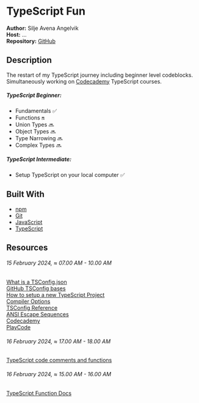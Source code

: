 # TypeScript Fun

**Author:** Silje Avena Angelvik  
**Host:** ...  
**Repository:** [GitHub](https://github.com/siljeangelvik/typescript-fun)  

## Description
The restart of my TypeScript journey including beginner level codeblocks.  
Simultaneously working on [Codecademy](https://www.codecademy.com) TypeScript courses.  

##### TypeScript Beginner: 
- Fundamentals ✅
- Functions 🔛
- Union Types 🔜
- Object Types 🔜
- Type Narrowing 🔜
- Complex Types 🔜

##### TypeScript Intermediate:
- Setup TypeScript on your local computer ✅

## Built With

- [npm](https://www.npmjs.com/)
- [Git](https://git-scm.com/)
- [JavaScript](https://www.google.com/url?sa=t&rct=j&q=&esrc=s&source=web&cd=&cad=rja&uact=8&ved=2ahUKEwjw9Lin_KyEAxUqIRAIHVHkA1EQFnoECCsQAQ&url=https%3A%2F%2Fdeveloper.mozilla.org%2Fen-US%2Fdocs%2FWeb%2FJavaScript&usg=AOvVaw1Il_CfTbNi4CXc-0nBN5rP&opi=89978449)
- [TypeScript](https://www.google.com/url?sa=t&rct=j&q=&esrc=s&source=web&cd=&cad=rja&uact=8&ved=2ahUKEwi1pNOw_KyEAxWIHhAIHenRAfIQFnoECBsQAQ&url=https%3A%2F%2Fwww.typescriptlang.org%2F&usg=AOvVaw0CNxTP-CKE5ss0r3aWazpG&opi=89978449)

## Resources

###### 15 February 2024, ≈ 07.00 AM - 10.00 AM
[What is a TSConfig.json](https://www.typescriptlang.org/docs/handbook/tsconfig-json.html)    
[GitHub TSConfig bases](https://github.com/tsconfig/bases/)  
[How to setup a new TypeScript Project](https://www.digitalocean.com/community/tutorials/typescript-new-project)  
[Compiler Options](https://www.typescriptlang.org/tsconfig)  
[TSConfig Reference](https://www.typescriptlang.org/tsconfig)  
[ANSI Escape Sequences](https://gist.github.com/fnky/458719343aabd01cfb17a3a4f7296797)  
[Codecademy](https://www.codecademy.com)  
[PlayCode](https://playcode.io/learn/debugging/use-typeof-to-check-the-type-of-a-variable)

###### 16 February 2024, ≈ 17.00 AM - 18.00 AM
[TypeScript code comments and functions](https://chat.openai.com/share/ff0bdd11-7357-42b1-8930-4f5768280349)

###### 16 February 2024, ≈ 15.00 AM - 16.00 AM
[TypeScript Function Docs](https://chat.openai.com/share/d1046989-82c6-461a-9af3-ff3fcf6a734b)